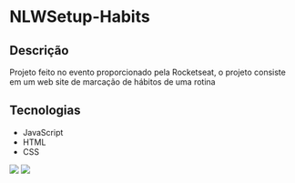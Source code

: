 # NLWSetup-Habits

## Descrição

Projeto feito no evento proporcionado pela Rocketseat, o projeto consiste em um web site de marcação de hábitos de uma rotina

## Tecnologias

- JavaScript
- HTML
- CSS

<img src="https://cdn.discordapp.com/attachments/965066624556232737/1066148690223452240/image.png">
<img src="https://cdn.discordapp.com/attachments/965066624556232737/1066148870490431639/image.png">
